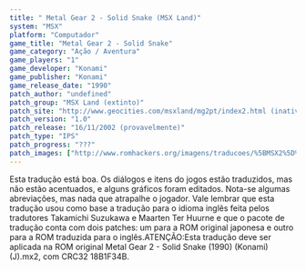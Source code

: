 ```yaml
---
title: " Metal Gear 2 - Solid Snake (MSX Land)"
system: "MSX"
platform: "Computador"
game_title: "Metal Gear 2 - Solid Snake"
game_category: "Ação / Aventura"
game_players: "1"
game_developer: "Konami"
game_publisher: "Konami"
game_release_date: "1990"
patch_author: "undefined"
patch_group: "MSX Land (extinto)"
patch_site: "http://www.geocities.com/msxland/mg2pt/index2.html (inativo)"
patch_version: "1.0"
patch_release: "16/11/2002 (provavelmente)"
patch_type: "IPS"
patch_progress: "???"
patch_images: ["http://www.romhackers.org/imagens/traducoes/%5BMSX2%5D%20Metal%20Gear%202%20-%20Solid%20Snake%20-%20MSX%20Land%20-%201.png","http://www.romhackers.org/imagens/traducoes/%5BMSX2%5D%20Metal%20Gear%202%20-%20Solid%20Snake%20-%20MSX%20Land%20-%202.png","http://www.romhackers.org/imagens/traducoes/%5BMSX2%5D%20Metal%20Gear%202%20-%20Solid%20Snake%20-%20MSX%20Land%20-%203.png"]
---
```

Esta tradução está boa. Os diálogos e itens do jogos estão traduzidos, mas não estão acentuados, e alguns gráficos foram editados. Nota-se algumas abreviações, mas nada que atrapalhe o jogador. Vale lembrar que esta tradução usou como base a tradução para o idioma inglês feita pelos tradutores Takamichi Suzukawa e Maarten Ter Huurne e que o pacote de tradução conta com dois patches: um para a ROM original japonesa e outro para a ROM traduzida para o inglês.ATENÇÃO:Esta tradução deve ser aplicada na ROM original Metal Gear 2 - Solid Snake (1990) (Konami) (J).mx2, com CRC32 18B1F34B.